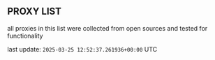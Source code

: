 ## PROXY LIST

all proxies in this list were collected from open sources and tested for functionality

last update: `2025-03-25 12:52:37.261936+00:00` UTC